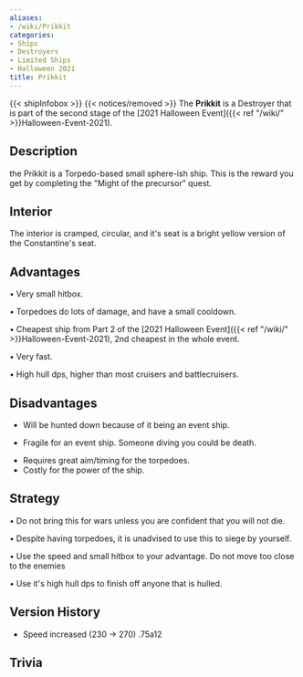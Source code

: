 ```yaml
---
aliases:
- /wiki/Prikkit
categories:
- Ships
- Destroyers
- Limited Ships
- Halloween 2021
title: Prikkit
---
```


{{< shipInfobox >}} {{< notices/removed >}} The **Prikkit** is a Destroyer that is part of the second stage of the [2021 Halloween Event]({{< ref "/wiki/" >}}Halloween-Event-2021).

## Description

the Prikkit is a Torpedo-based small sphere-ish ship. This is the reward you get by completing the "Might of the precursor" quest.

## Interior

The interior is cramped, circular, and it's seat is a bright yellow version of the Constantine's seat.

## Advantages

• Very small hitbox.

• Torpedoes do lots of damage, and have a small cooldown.

• Cheapest ship from Part 2 of the [2021 Halloween Event]({{< ref "/wiki/" >}}Halloween-Event-2021), 2nd cheapest in the whole event.

• Very fast.

• High hull dps, higher than most cruisers and battlecruisers.

## Disadvantages

- Will be hunted down because of it being an event ship.

<!-- -->

- Fragile for an event ship. Someone diving you could be death.

<!-- -->

- Requires great aim/timing for the torpedoes.
- Costly for the power of the ship.

## Strategy

• Do not bring this for wars unless you are confident that you will not die.

• Despite having torpedoes, it is unadvised to use this to siege by yourself.

• Use the speed and small hitbox to your advantage. Do not move too close to the enemies

• Use it's high hull dps to finish off anyone that is hulled.

## Version History 

- Speed increased (230 -> 270) .75a12

## Trivia